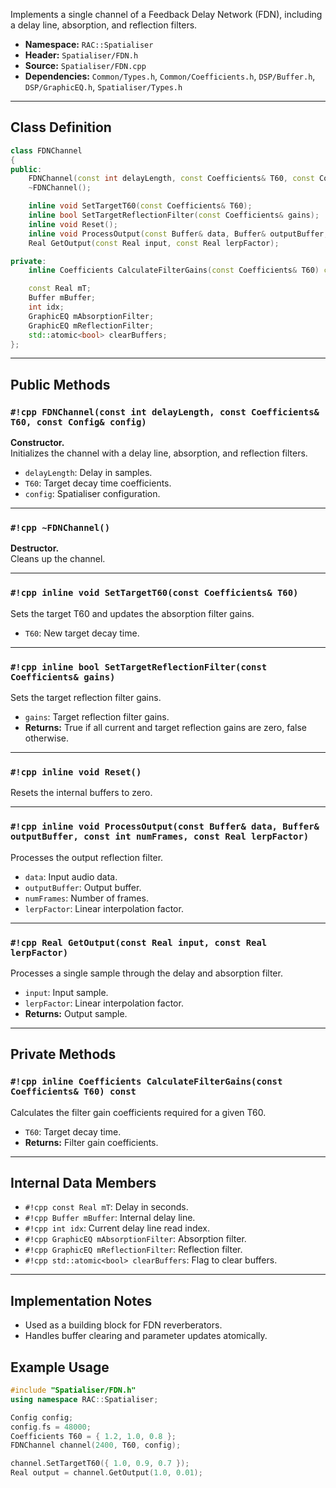 Implements a single channel of a Feedback Delay Network (FDN), including a delay line, absorption, and reflection filters.

- **Namespace:** `RAC::Spatialiser`
- **Header:** `Spatialiser/FDN.h`
- **Source:** `Spatialiser/FDN.cpp`
- **Dependencies:** `Common/Types.h`, `Common/Coefficients.h`, `DSP/Buffer.h`, `DSP/GraphicEQ.h`, `Spatialiser/Types.h`

---

## Class Definition

```cpp
class FDNChannel
{
public:
    FDNChannel(const int delayLength, const Coefficients& T60, const Config& config);
    ~FDNChannel();

    inline void SetTargetT60(const Coefficients& T60);
    inline bool SetTargetReflectionFilter(const Coefficients& gains);
    inline void Reset();
    inline void ProcessOutput(const Buffer& data, Buffer& outputBuffer, const int numFrames, const Real lerpFactor);
    Real GetOutput(const Real input, const Real lerpFactor);

private:
    inline Coefficients CalculateFilterGains(const Coefficients& T60) const;

    const Real mT;
    Buffer mBuffer;
    int idx;
    GraphicEQ mAbsorptionFilter;
    GraphicEQ mReflectionFilter;
    std::atomic<bool> clearBuffers;
};
```

---

## Public Methods

### `#!cpp FDNChannel(const int delayLength, const Coefficients& T60, const Config& config)`
**Constructor.**  
Initializes the channel with a delay line, absorption, and reflection filters.
- `delayLength`: Delay in samples.
- `T60`: Target decay time coefficients.
- `config`: Spatialiser configuration.

---

### `#!cpp ~FDNChannel()`
**Destructor.**  
Cleans up the channel.

---

### `#!cpp inline void SetTargetT60(const Coefficients& T60)`
Sets the target T60 and updates the absorption filter gains.
- `T60`: New target decay time.

---

### `#!cpp inline bool SetTargetReflectionFilter(const Coefficients& gains)`
Sets the target reflection filter gains.
- `gains`: Target reflection filter gains.
- **Returns:** True if all current and target reflection gains are zero, false otherwise.

---

### `#!cpp inline void Reset()`
Resets the internal buffers to zero.

---

### `#!cpp inline void ProcessOutput(const Buffer& data, Buffer& outputBuffer, const int numFrames, const Real lerpFactor)`
Processes the output reflection filter.
- `data`: Input audio data.
- `outputBuffer`: Output buffer.
- `numFrames`: Number of frames.
- `lerpFactor`: Linear interpolation factor.

---

### `#!cpp Real GetOutput(const Real input, const Real lerpFactor)`
Processes a single sample through the delay and absorption filter.
- `input`: Input sample.
- `lerpFactor`: Linear interpolation factor.
- **Returns:** Output sample.

---

## Private Methods

### `#!cpp inline Coefficients CalculateFilterGains(const Coefficients& T60) const`
Calculates the filter gain coefficients required for a given T60.
- `T60`: Target decay time.
- **Returns:** Filter gain coefficients.

---

## Internal Data Members

- `#!cpp const Real mT`: Delay in seconds.
- `#!cpp Buffer mBuffer`: Internal delay line.
- `#!cpp int idx`: Current delay line read index.
- `#!cpp GraphicEQ mAbsorptionFilter`: Absorption filter.
- `#!cpp GraphicEQ mReflectionFilter`: Reflection filter.
- `#!cpp std::atomic<bool> clearBuffers`: Flag to clear buffers.

---

## Implementation Notes

- Used as a building block for FDN reverberators.
- Handles buffer clearing and parameter updates atomically.

## Example Usage

```cpp
#include "Spatialiser/FDN.h"
using namespace RAC::Spatialiser;

Config config;
config.fs = 48000;
Coefficients T60 = { 1.2, 1.0, 0.8 };
FDNChannel channel(2400, T60, config);

channel.SetTargetT60({ 1.0, 0.9, 0.7 });
Real output = channel.GetOutput(1.0, 0.01);
```
